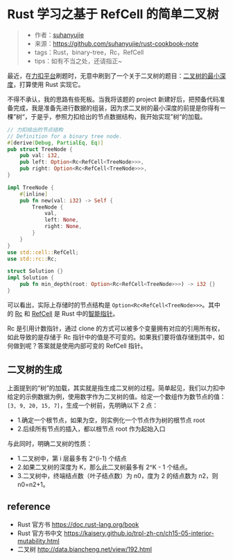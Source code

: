 # Rust 学习之基于 RefCell 的简单二叉树
>* 作者：[suhanyujie](https://github.com/suhanyujie)
>* 来源：https://github.com/suhanyujie/rust-cookbook-note
>* tags：Rust，binary-tree，Rc，RefCell
>* tips：如有不当之处，还请指正~

最近，在[力扣平台](https://leetcode-cn.com/)刷题时，无意中刷到了一个关于二叉树的题目：[二叉树的最小深度](https://leetcode-cn.com/problems/minimum-depth-of-binary-tree/)，打算使用 Rust 实现它。

不得不承认，我的思路有些死板。当我将该题的 project 新建好后，把预备代码准备完成，我是准备先进行数据的组装，因为求二叉树的最小深度的前提是你得有一棵”树“，于是乎，参照力扣给出的节点数据结构，我开始实现”树“的加载。

```rust
// 力扣给出的节点结构
// Definition for a binary tree node.
#[derive(Debug, PartialEq, Eq)]
pub struct TreeNode {
    pub val: i32,
    pub left: Option<Rc<RefCell<TreeNode>>>,
    pub right: Option<Rc<RefCell<TreeNode>>>,
}

impl TreeNode {
    #[inline]
    pub fn new(val: i32) -> Self {
        TreeNode {
            val,
            left: None,
            right: None,
        }
    }
}
use std::cell::RefCell;
use std::rc::Rc;

struct Solution {}
impl Solution {
    pub fn min_depth(root: Option<Rc<RefCell<TreeNode>>>) -> i32 {}
}
```

可以看出，实际上存储时的节点结构是 `Option<Rc<RefCell<TreeNode>>>`。其中的 [Rc](https://doc.rust-lang.org/book/ch15-04-rc.html) 和 [RefCell](https://doc.rust-lang.org/book/ch15-05-interior-mutability.html) 是 Rust 中的[智能指针](https://doc.rust-lang.org/book/ch15-00-smart-pointers.html)。

Rc 是引用计数指针，通过 clone 的方式可以被多个变量拥有对应的引用所有权，如此导致的是存储于 Rc 指针中的值是不可变的。如果我们要将值存储到其中，如何做到呢？答案就是使用内部可变的 RefCell 指针。

## 二叉树的生成
上面提到的“树”的加载，其实就是指生成二叉树的过程。简单起见，我们以力扣中给定的示例数据为例，使用数字作为二叉树的值。给定一个数组作为数节点的值：`[3, 9, 20, 15, 7]`，生成一个树前，先明确以下 2 点：

* 1.确定一个根节点，如果为空，则实例化一个节点作为树的根节点 root
* 2.后续所有节点的插入，都以根节点 root 作为起始入口

与此同时，明确二叉树的性质：

* 1.二叉树中，第 i 层最多有 2^(i-1) 个结点
* 2.如果二叉树的深度为 K，那么此二叉树最多有 2^K - 1 个结点。
* 3.二叉树中，终端结点数（叶子结点数）为 n0，度为 2 的结点数为 n2，则 n0=n2+1。



## reference
* Rust 官方书 https://doc.rust-lang.org/book
* Rust 官方书中文 https://kaisery.github.io/trpl-zh-cn/ch15-05-interior-mutability.html
* 二叉树 http://data.biancheng.net/view/192.html
